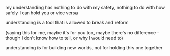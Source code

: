my understanding has nothing to do with my safety, nothing to do with how safely I can hold you or vice versa

understanding is a tool that is allowed to break and reform

(saying this for me, maybe it's for you too, maybe there's no difference - though I don't know how to tell, or why I would need to)

understanding is for building new worlds, not for holding this one together
